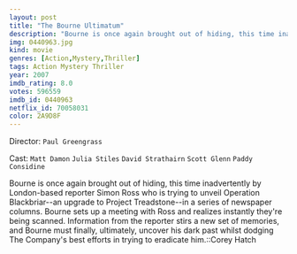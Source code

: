 ```yaml
---
layout: post
title: "The Bourne Ultimatum"
description: "Bourne is once again brought out of hiding, this time inadvertently by London-based reporter Simon Ross who is trying to unveil Operation Blackbriar--an upgrade to Project Treadstone--in a series of newspaper columns. Bourne sets up a meeting with Ross and realizes instantly they're being scanned. Information from the reporter stirs a new set of memories, and Bourne must finally, ultimately, uncover his dark past whilst dodging The Company's best efforts in trying to eradicate him..."
img: 0440963.jpg
kind: movie
genres: [Action,Mystery,Thriller]
tags: Action Mystery Thriller 
year: 2007
imdb_rating: 8.0
votes: 596559
imdb_id: 0440963
netflix_id: 70058031
color: 2A9D8F
---
```

Director: `Paul Greengrass`  

Cast: `Matt Damon` `Julia Stiles` `David Strathairn` `Scott Glenn` `Paddy Considine` 

Bourne is once again brought out of hiding, this time inadvertently by London-based reporter Simon Ross who is trying to unveil Operation Blackbriar--an upgrade to Project Treadstone--in a series of newspaper columns. Bourne sets up a meeting with Ross and realizes instantly they're being scanned. Information from the reporter stirs a new set of memories, and Bourne must finally, ultimately, uncover his dark past whilst dodging The Company's best efforts in trying to eradicate him.::Corey Hatch